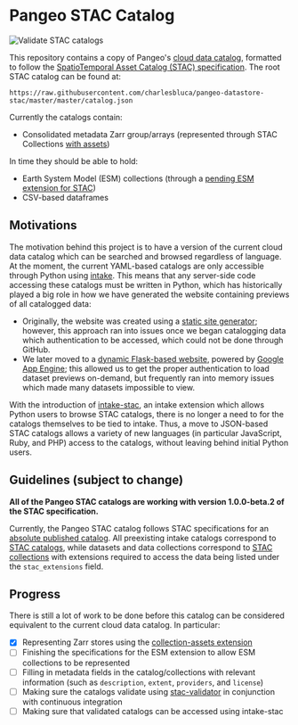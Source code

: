 # Pangeo STAC Catalog

![Validate STAC catalogs](https://github.com/charlesbluca/pangeo-datastore-stac/workflows/Validate%20STAC%20catalogs/badge.svg)

This repository contains a copy of Pangeo's [cloud data catalog](https://github.com/pangeo-data/pangeo-datastore), formatted to follow the [SpatioTemporal Asset Catalog (STAC) specification](https://github.com/radiantearth/stac-spec).
The root STAC catalog can be found at:
```
https://raw.githubusercontent.com/charlesbluca/pangeo-datastore-stac/master/master/catalog.json
```
Currently the catalogs contain:
- Consolidated metadata Zarr group/arrays (represented through STAC Collections [with assets](https://github.com/radiantearth/stac-spec/tree/master/extensions/collection-assets))

In time they should be able to hold:
- Earth System Model (ESM) collections (through a [pending ESM extension for STAC](https://github.com/ncar/esm-collection-spec/issues/21))
- CSV-based dataframes

## Motivations
The motivation behind this project is to have a version of the current cloud data catalog which can be searched and browsed regardless of language.
At the moment, the current YAML-based catalogs are only accessible through Python using [intake](https://github.com/intake/intake).
This means that any server-side code accessing these catalogs must be written in Python, which has historically played a big role in how we have generated the website containing previews of all catalogged data:
- Originally, the website was created using a [static site generator](https://github.com/pangeo-data/pangeo-datastore/blob/master/build_catalog_rst.py); however, this approach ran into issues once we began catalogging data which authentication to be accessed, which could not be done through GitHub.
- We later moved to a [dynamic Flask-based website](https://github.com/pangeo-data/pangeo-datastore-flask/), powered by [Google App Engine](https://cloud.google.com/appengine); this allowed us to get the proper authentication to load dataset previews on-demand, but frequently ran into memory issues which made many datasets impossible to view.

With the introduction of [intake-stac](https://github.com/pangeo-data/intake-stac), an intake extension which allows Python users to browse STAC catalogs, there is no longer a need to for the catalogs themselves to be tied to intake.
Thus, a move to JSON-based STAC catalogs allows a variety of new languages (in particular JavaScript, Ruby, and PHP) access to the catalogs, without leaving behind initial Python users.

## Guidelines (subject to change)
**All of the Pangeo STAC catalogs are working with version 1.0.0-beta.2 of the STAC specification.**

Currently, the Pangeo STAC catalog follows STAC specifications for an [absolute published catalog](https://github.com/radiantearth/stac-spec/blob/master/best-practices.md#published-catalogs).
All preexisting intake catalogs correspond to [STAC catalogs](https://github.com/radiantearth/stac-spec/tree/master/catalog-spec), while datasets and data collections correspond to [STAC collections](https://github.com/radiantearth/stac-spec/tree/master/collection-spec) with extensions required to access the data being listed under the `stac_extensions` field.

## Progress
There is still a lot of work to be done before this catalog can be considered equivalent to the current cloud data catalog.
In particular:

- [x] Representing Zarr stores using the [collection-assets extension](https://github.com/radiantearth/stac-spec/tree/master/extensions/collection-assets)
- [ ] Finishing the specifications for the ESM extension to allow ESM collections to be represented
- [ ] Filling in metadata fields in the catalog/collections with relevant information (such as `description`, `extent`, `providers`, and `license`)
- [ ] Making sure the catalogs validate using [stac-validator](https://github.com/sparkgeo/stac-validator) in conjunction with continuous integration
- [ ] Making sure that validated catalogs can be accessed using intake-stac
